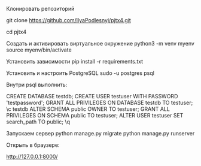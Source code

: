 Клонировать репозиторий 

git clone https://github.com/IlyaPodlesnyj/pjtx4.git

cd pjtx4

Создать и активировать виртуальное окружение
python3 -m venv myenv
source myenv/bin/activate

Установить зависимости
pip install -r requirements.txt

Установить и настроить PostgreSQL
sudo -u postgres psql

Внутри psql выполнить:

CREATE DATABASE testdb;
CREATE USER testuser WITH PASSWORD 'testpassword';
GRANT ALL PRIVILEGES ON DATABASE testdb TO testuser;
\c testdb
ALTER SCHEMA public OWNER TO testuser;
GRANT ALL PRIVILEGES ON SCHEMA public TO testuser;
ALTER USER testuser SET search_path TO public;
\q

Запускаем сервер 
python manage.py migrate
python manage.py runserver

   Открыть в браузере:

   http://127.0.0.1:8000/
